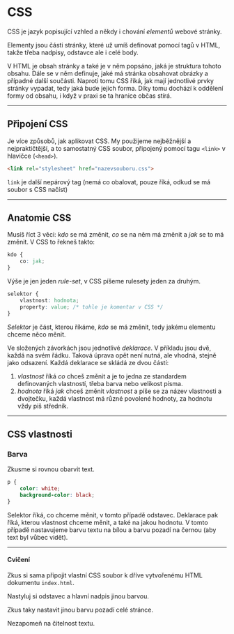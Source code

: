 # CSS

CSS je jazyk popisující vzhled a někdy i chování _elementů_ webové stránky.

Elementy jsou části stránky, které už umíš definovat pomocí tagů v HTML, takže třeba nadpisy, odstavce ale i celé body.

V HTML je obsah stránky a také je v něm popsáno, jaká je struktura tohoto obsahu. Dále se v něm definuje, jaké má stránka obsahovat obrázky a případné další součásti. Naproti tomu CSS říká, jak mají jednotlivé prvky stránky vypadat, tedy jaká bude jejich forma. Díky tomu dochází k oddělení formy od obsahu, i když v praxi se ta hranice občas stírá.

----

## Připojení CSS

Je více způsobů, jak aplikovat CSS. My použijeme nejběžnější a nejpraktičtější, a to samostatný CSS soubor, připojený pomocí tagu `<link>` v hlavičce (`<head>`).

```html
<link rel="stylesheet" href="nazevsouboru.css">
```
<!-- .element: class="c-text-lg stretch" contenteditable="true" -->

`link` je další nepárový tag (nemá co obalovat, pouze říká, odkud se má soubor s CSS načíst)

----

## Anatomie CSS

Musíš říct 3 věci: _kdo_ se má změnit, _co_ se na něm má změnit a _jak_ se to má změnit. V CSS to řekneš takto: 

```css
kdo { 
    co: jak;
}
```

Výše je jen jeden _rule-set_, v CSS píšeme rulesety jeden za druhým.

```css
selektor { 
    vlastnost: hodnota;
    property: value; /* tohle je komentar v CSS */
}
```

_Selektor_ je část, kterou říkáme, _kdo_ se má změnit, tedy jakému elementu chceme něco měnit.

Ve složených závorkách jsou jednotlivé _deklarace_. V příkladu jsou dvě, každá na svém řádku. Taková úprava opět není nutná, ale vhodná, stejně jako odsazení. Každá deklarace se skládá ze dvou částí:

1. _vlastnost_ říká _co_ chceš změnit a je to jedna ze standardem definovaných vlastností, třeba barva nebo velikost písma.
1. _hodnota_ říká _jak_ chceš změnit _vlastnost_ a píše se za název vlastnosti a dvojtečku, každá vlastnost má různé povolené hodnoty, za hodnotu vždy piš středník.

----

## CSS vlastnosti

### Barva

Zkusme si rovnou obarvit text.

```css
p { 
    color: white;
    background-color: black;
}
```

Selektor říká, co chceme měnit, v tomto případě odstavec. Deklarace pak říká, kterou vlastnost chceme měnit, a také na jakou hodnotu. V tomto případě nastavujeme barvu textu na bílou a barvu pozadí na černou (aby text byl vůbec vidět).


----
<!-- .slide: data-state="c-slide-task" -->

#### Cvičení

Zkus si sama připojit vlastní CSS soubor k dříve vytvořenému HTML dokumentu `index.html`.

Nastyluj si odstavec a hlavní nadpis jinou barvou.

Zkus taky nastavit jinou barvu pozadí celé stránce.

Nezapomeň na čitelnost textu.
